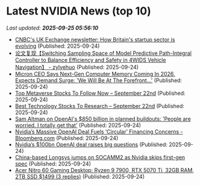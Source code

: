 # Latest NVIDIA News (top 10)
_Last updated: **2025-09-25 05:56:10**_

- [CNBC's UK Exchange newsletter: How Britain's startup sector is evolving](https://www.cnbc.com/2025/09/24/cnbcs-uk-exchange-newsletter-how-britains-startup-sector-is-evolving.html) (Published: 2025-09-24)
- [论文复现【Switching Sampling Space of Model Predictive Path-Integral Controller to Balance Efficiency and Safety in 4WIDS Vehicle Navigation】 - zylyehuo](https://www.cnblogs.com/zylyehuo/p/19109029) (Published: 2025-09-24)
- [Micron CEO Says Next-Gen Computer Memory Coming In 2026, Expects Demand Surge: 'We Will Be At The Forefront…'](https://biztoc.com/x/367fba146cd275a7) (Published: 2025-09-24)
- [Top Metaverse Stocks To Follow Now – September 22nd](https://www.etfdailynews.com/2025/09/24/top-metaverse-stocks-to-follow-now-september-22nd/) (Published: 2025-09-24)
- [Best Technology Stocks To Research – September 22nd](https://www.etfdailynews.com/2025/09/24/best-technology-stocks-to-research-september-22nd/) (Published: 2025-09-24)
- [Sam Altman on OpenAI's $850 billion in planned buildouts: 'People are worried. I totally get that'](https://www.cnbc.com/2025/09/23/sam-altman-openais-850-billion-in-planned-buildouts-bubble-concern.html) (Published: 2025-09-24)
- [Nvidia’s Massive OpenAI Deal Fuels ‘Circular’ Financing Concerns - Bloomberg.com](https://slashdot.org/firehose.pl?op=view&amp;id=179506790) (Published: 2025-09-24)
- [Nvidia’s $100bn OpenAI deal raises big questions](https://www.independent.ie/business/world/nvidias-100bn-openai-deal-raises-big-questions/a789884233.html) (Published: 2025-09-24)
- [China-based Longsys jumps on SOCAMM2 as Nvidia skips first-gen spec](https://www.digitimes.com/news/a20250924PD225/nvidia-market-ai-server-hbm-sk-hynix.html) (Published: 2025-09-24)
- [Acer Nitro 60 Gaming Desktop: Ryzen 9 7900, RTX 5070 Ti, 32GB RAM, 2TB SSD $1499 (3 replies)](https://slickdeals.net/f/18628957-acer-nitro-60-gaming-desktop-ryzen-9-7900-rtx-5070-ti-32gb-ram-2tb-ssd-1499) (Published: 2025-09-24)
